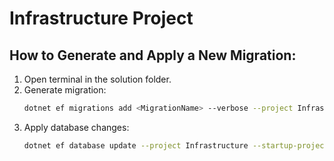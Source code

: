 # Infrastructure Project

## How to Generate and Apply a New Migration:

1. Open terminal in the solution folder.
2. Generate migration:
    ```bash
    dotnet ef migrations add <MigrationName> --verbose --project Infrastructure --startup-project API.Queries
    ```
3. Apply database changes:
    ```bash
    dotnet ef database update --project Infrastructure --startup-project API.Queries
    ```
